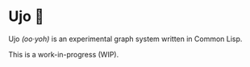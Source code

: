 Ujo 🏺
=====

Ujo _(oo·yoh)_ is an experimental graph system written in Common Lisp.

This is a work-in-progress (WIP).

